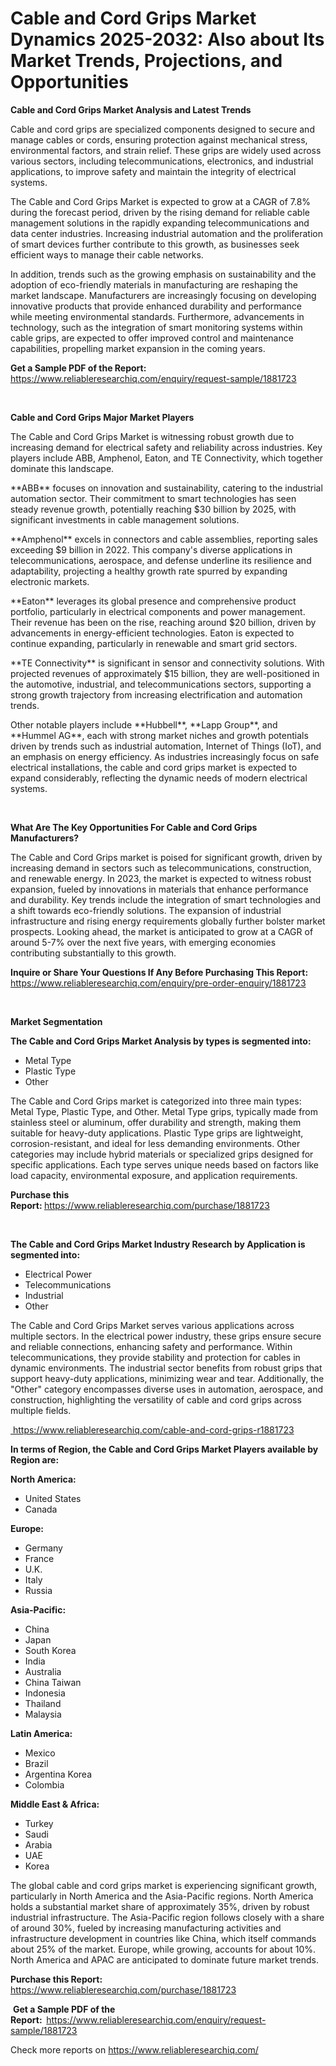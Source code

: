 <p><h1>Cable and Cord Grips Market Dynamics 2025-2032: Also about Its Market Trends, Projections, and Opportunities</h1></p><p><strong>Cable and Cord Grips Market Analysis and Latest Trends</strong></p>
<p><p>Cable and cord grips are specialized components designed to secure and manage cables or cords, ensuring protection against mechanical stress, environmental factors, and strain relief. These grips are widely used across various sectors, including telecommunications, electronics, and industrial applications, to improve safety and maintain the integrity of electrical systems.</p><p>The Cable and Cord Grips Market is expected to grow at a CAGR of 7.8% during the forecast period, driven by the rising demand for reliable cable management solutions in the rapidly expanding telecommunications and data center industries. Increasing industrial automation and the proliferation of smart devices further contribute to this growth, as businesses seek efficient ways to manage their cable networks.</p><p>In addition, trends such as the growing emphasis on sustainability and the adoption of eco-friendly materials in manufacturing are reshaping the market landscape. Manufacturers are increasingly focusing on developing innovative products that provide enhanced durability and performance while meeting environmental standards. Furthermore, advancements in technology, such as the integration of smart monitoring systems within cable grips, are expected to offer improved control and maintenance capabilities, propelling market expansion in the coming years.</p></p>
<p><strong>Get a Sample PDF of the Report:&nbsp;</strong> <a href="https://www.reliableresearchiq.com/enquiry/request-sample/1881723?utm_campaign=2468&utm_medium=2&utm_source=Github&utm_content=ia&utm_term=13022025&utm_id=cable-and-cord-grips">https://www.reliableresearchiq.com/enquiry/request-sample/1881723</a></p>
<p>&nbsp;</p>
<p><strong>Cable and Cord Grips Major Market Players</strong></p>
<p><p>The Cable and Cord Grips Market is witnessing robust growth due to increasing demand for electrical safety and reliability across industries. Key players include ABB, Amphenol, Eaton, and TE Connectivity, which together dominate this landscape.</p><p>**ABB** focuses on innovation and sustainability, catering to the industrial automation sector. Their commitment to smart technologies has seen steady revenue growth, potentially reaching $30 billion by 2025, with significant investments in cable management solutions.</p><p>**Amphenol** excels in connectors and cable assemblies, reporting sales exceeding $9 billion in 2022. This company's diverse applications in telecommunications, aerospace, and defense underline its resilience and adaptability, projecting a healthy growth rate spurred by expanding electronic markets.</p><p>**Eaton** leverages its global presence and comprehensive product portfolio, particularly in electrical components and power management. Their revenue has been on the rise, reaching around $20 billion, driven by advancements in energy-efficient technologies. Eaton is expected to continue expanding, particularly in renewable and smart grid sectors.</p><p>**TE Connectivity** is significant in sensor and connectivity solutions. With projected revenues of approximately $15 billion, they are well-positioned in the automotive, industrial, and telecommunications sectors, supporting a strong growth trajectory from increasing electrification and automation trends.</p><p>Other notable players include **Hubbell**, **Lapp Group**, and **Hummel AG**, each with strong market niches and growth potentials driven by trends such as industrial automation, Internet of Things (IoT), and an emphasis on energy efficiency. As industries increasingly focus on safe electrical installations, the cable and cord grips market is expected to expand considerably, reflecting the dynamic needs of modern electrical systems.</p></p>
<p>&nbsp;</p>
<p><strong>What Are The Key Opportunities For Cable and Cord Grips Manufacturers?</strong></p>
<p><p>The Cable and Cord Grips market is poised for significant growth, driven by increasing demand in sectors such as telecommunications, construction, and renewable energy. In 2023, the market is expected to witness robust expansion, fueled by innovations in materials that enhance performance and durability. Key trends include the integration of smart technologies and a shift towards eco-friendly solutions. The expansion of industrial infrastructure and rising energy requirements globally further bolster market prospects. Looking ahead, the market is anticipated to grow at a CAGR of around 5-7% over the next five years, with emerging economies contributing substantially to this growth.</p></p>
<p><strong>Inquire or Share Your Questions If Any Before Purchasing This Report:</strong> <a href="https://www.reliableresearchiq.com/enquiry/pre-order-enquiry/1881723?utm_campaign=2468&utm_medium=2&utm_source=Github&utm_content=ia&utm_term=13022025&utm_id=cable-and-cord-grips">https://www.reliableresearchiq.com/enquiry/pre-order-enquiry/1881723</a></p>
<p>&nbsp;</p>
<p><strong>Market Segmentation</strong></p>
<p><strong>The Cable and Cord Grips Market Analysis by types is segmented into:</strong></p>
<p><ul><li>Metal Type</li><li>Plastic Type</li><li>Other</li></ul></p>
<p><p>The Cable and Cord Grips market is categorized into three main types: Metal Type, Plastic Type, and Other. Metal Type grips, typically made from stainless steel or aluminum, offer durability and strength, making them suitable for heavy-duty applications. Plastic Type grips are lightweight, corrosion-resistant, and ideal for less demanding environments. Other categories may include hybrid materials or specialized grips designed for specific applications. Each type serves unique needs based on factors like load capacity, environmental exposure, and application requirements.</p></p>
<p><strong>Purchase this Report:&nbsp;</strong><a href="https://www.reliableresearchiq.com/purchase/1881723?utm_campaign=2468&utm_medium=2&utm_source=Github&utm_content=ia&utm_term=13022025&utm_id=cable-and-cord-grips">https://www.reliableresearchiq.com/purchase/1881723</a></p>
<p>&nbsp;</p>
<p><strong>The Cable and Cord Grips Market Industry Research by Application is segmented into:</strong></p>
<p><ul><li>Electrical Power</li><li>Telecommunications</li><li>Industrial</li><li>Other</li></ul></p>
<p><p>The Cable and Cord Grips Market serves various applications across multiple sectors. In the electrical power industry, these grips ensure secure and reliable connections, enhancing safety and performance. Within telecommunications, they provide stability and protection for cables in dynamic environments. The industrial sector benefits from robust grips that support heavy-duty applications, minimizing wear and tear. Additionally, the "Other" category encompasses diverse uses in automation, aerospace, and construction, highlighting the versatility of cable and cord grips across multiple fields.</p></p>
<p><a href="https://www.reliableresearchiq.com/cable-and-cord-grips-r1881723?utm_campaign=2468&utm_medium=2&utm_source=Github&utm_content=ia&utm_term=13022025&utm_id=cable-and-cord-grips">&nbsp;https://www.reliableresearchiq.com/cable-and-cord-grips-r1881723</a></p>
<p><strong>In terms of Region, the Cable and Cord Grips Market Players available by Region are:</strong></p>
<p>
    <p> <strong> North America: </strong>
        <ul>
            <li>United States</li>
            <li>Canada</li>
        </ul>
        </p> 
    <p> <strong> Europe: </strong>
        <ul>
            <li>Germany</li>
            <li>France</li>
            <li>U.K.</li>
            <li>Italy</li>
            <li>Russia</li>
        </ul>
        </p> 
    <p> <strong> Asia-Pacific: </strong>
        <ul>
            <li>China</li>
            <li>Japan</li>
            <li>South Korea</li>
            <li>India</li>
            <li>Australia</li>
            <li>China Taiwan</li>
            <li>Indonesia</li>
            <li>Thailand</li>
            <li>Malaysia</li>
        </ul>
        </p> 
    <p> <strong> Latin America: </strong>
        <ul>
            <li>Mexico</li>
            <li>Brazil</li>
            <li>Argentina Korea</li>
            <li>Colombia</li>
        </ul>
        </p> 
    <p> <strong> Middle East & Africa: </strong>
        <ul>
            <li>Turkey</li>
            <li>Saudi</li>
            <li>Arabia</li>
            <li>UAE</li>
            <li>Korea</li>
        </ul>
    </p>
    </p>
<p><p>The global cable and cord grips market is experiencing significant growth, particularly in North America and the Asia-Pacific regions. North America holds a substantial market share of approximately 35%, driven by robust industrial infrastructure. The Asia-Pacific region follows closely with a share of around 30%, fueled by increasing manufacturing activities and infrastructure development in countries like China, which itself commands about 25% of the market. Europe, while growing, accounts for about 10%. North America and APAC are anticipated to dominate future market trends.</p></p>
<p><strong>Purchase this Report: </strong><a href="https://www.reliableresearchiq.com/purchase/1881723?utm_campaign=2468&utm_medium=2&utm_source=Github&utm_content=ia&utm_term=13022025&utm_id=cable-and-cord-grips">https://www.reliableresearchiq.com/purchase/1881723</a></p>
<p>&nbsp;<strong>Get a Sample PDF of the Report:&nbsp;&nbsp;</strong><a href="https://www.reliableresearchiq.com/enquiry/request-sample/1881723?utm_campaign=2468&utm_medium=2&utm_source=Github&utm_content=ia&utm_term=13022025&utm_id=cable-and-cord-grips">https://www.reliableresearchiq.com/enquiry/request-sample/1881723</a></p>
<p><strong></strong></p>
<p>Check more reports on <a href="https://www.reliableresearchiq.com/?utm_campaign=2468&utm_medium=2&utm_source=Github&utm_content=ia&utm_term=13022025&utm_id=cable-and-cord-grips">https://www.reliableresearchiq.com/</a></p>
